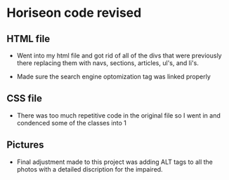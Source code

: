 # Horiseon code revised

## HTML file

* Went into my html file and got rid of all of the divs that were previously there replacing them with navs, sections, articles, ul's, and li's.  

* Made sure the search engine optomization tag was linked properly
 

## CSS file

* There was too much repetitive code in the original file so I went in and condenced some of the classes into 1


## Pictures

* Final adjustment made to this project was adding ALT tags to all the photos with a detailed discription for the impaired. 
